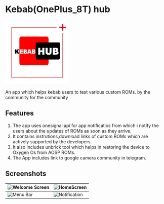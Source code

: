 
# Kebab(OnePlus_8T) hub
<img src = "assets/icon.png"  width= "200">

An app which helps kebab users to test various custom ROMs.
by the community for the community

## Features

1. The app uses onesignal api for app notificatios from which i notify the users about the updates of    ROMs as soon as they arrive.
2. It contains instrutions,download links of custom ROMs which are actively supported by the developers.
3. It also includes unbrick tool which helps in restoring the device to Oxygen Os from AOSP ROMs.
4. The App includes link to google camera community in telegram.
## Screenshots
![Welcome Screen](https://telegra.ph//file/287e5d95d70952c8d4fb4.jpg)|![HomeScreen](https://telegra.ph//file/c2d5e09bcb5fc2be7600e.jpg)
---------------------------------------------------------------------|-----------------------------------------------------------------
![Menu Bar](https://telegra.ph//file/251a4ec5cdc89cf2c45a9.jpg)|![Notification](https://telegra.ph//file/0413fc55b8b82f5f5bf39.jpg)

